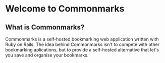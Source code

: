 # Welcome to Commonmarks

## What is Commonmarks?

Commonmarks is a self-hosted bookmarking web application written with Ruby on Rails. The idea behind Commonmarks isn't to compete with other bookmarking aplications, but to provide a self-hosted alternative that let's you save and organise your bookmarks.
